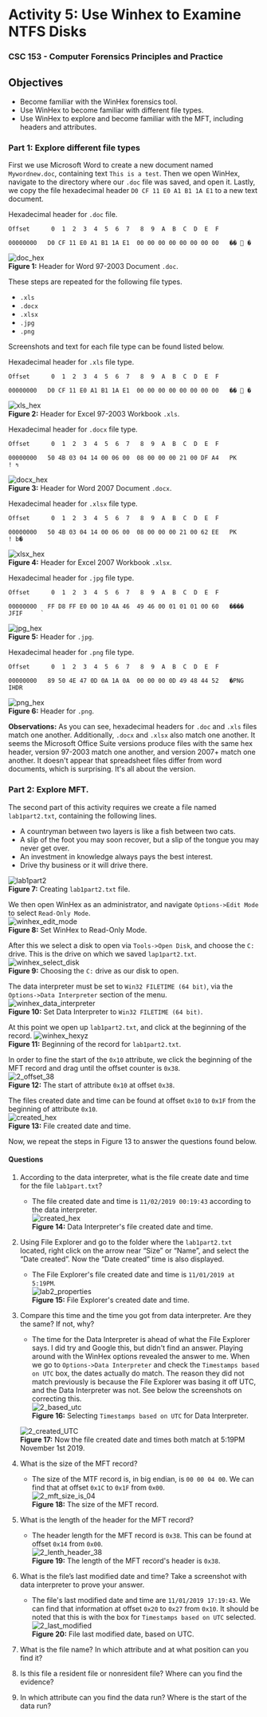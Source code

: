 # Activity 5: Use Winhex to Examine NTFS Disks  
### CSC 153 - Computer Forensics Principles and Practice  

## Objectives  
* Become familiar with the WinHex forensics tool.
* Use WinHex to become familiar with different file types.
* Use WinHex to explore and become familiar with the MFT, including headers and attributes.


### Part 1: Explore different file types

First we use Microsoft Word to create a new document named `Mywordnew.doc`, containing text `This is a test`. Then we open WinHex, navigate to the directory where our `.doc` file was saved, and open it. Lastly, we copy the file  hexadecimal header `D0 CF 11 E0 A1 B1 1A E1` to a new text document.  

Hexadecimal header for `.doc` file.  
```
Offset      0  1  2  3  4  5  6  7   8  9  A  B  C  D  E  F

00000000   D0 CF 11 E0 A1 B1 1A E1  00 00 00 00 00 00 00 00   �� ࡱ �  
```  

![doc_hex](./images/doc_hex.png)  
**Figure 1:** Header for Word 97-2003 Document `.doc`.  

These steps are repeated for the following file types.    
* `.xls`
* `.docx`
* `.xlsx`
* `.jpg`
* `.png`  

Screenshots and text for each file type can be found listed below.


Hexadecimal header for `.xls` file type.
```
Offset      0  1  2  3  4  5  6  7   8  9  A  B  C  D  E  F

00000000   D0 CF 11 E0 A1 B1 1A E1  00 00 00 00 00 00 00 00   �� ࡱ �  
```  

![xls_hex](./images/xls_hex.png)  
**Figure 2:** Header for Excel 97-2003 Workbook `.xls`.  

Hexadecimal header for  `.docx` file type.
```
Offset      0  1  2  3  4  5  6  7   8  9  A  B  C  D  E  F

00000000   50 4B 03 04 14 00 06 00  08 00 00 00 21 00 DF A4   PK          ! ߤ
```  

![docx_hex](./images/docx_hex.png)  
**Figure 3:** Header for Word 2007 Document `.docx`.  

Hexadecimal header for  `.xlsx` file type.
```
Offset      0  1  2  3  4  5  6  7   8  9  A  B  C  D  E  F

00000000   50 4B 03 04 14 00 06 00  08 00 00 00 21 00 62 EE   PK          ! b�
```  

![xlsx_hex](./images/xlsx_hex.png)  
**Figure 4:** Header for Excel 2007 Workbook `.xlsx`.  

Hexadecimal header for  `.jpg` file type.  
```
Offset      0  1  2  3  4  5  6  7   8  9  A  B  C  D  E  F

00000000   FF D8 FF E0 00 10 4A 46  49 46 00 01 01 01 00 60   ����  JFIF     `
```  

![jpg_hex](./images/jpg_hex.png)  
**Figure 5:** Header for `.jpg`.


Hexadecimal header for `.png` file type.  
```  
Offset      0  1  2  3  4  5  6  7   8  9  A  B  C  D  E  F

00000000   89 50 4E 47 0D 0A 1A 0A  00 00 00 0D 49 48 44 52   �PNG        IHDR
```  

![png_hex](./images/png_hex.png)  
**Figure 6:** Header for `.png`.


**Observations:** As you can see, hexadecimal headers for `.doc` and `.xls` files match one another. Additionally, `.docx` and `.xlsx` also match one another. It seems the Microsoft Office Suite versions produce files with the same hex header, version 97-2003 match one another, and version 2007+ match one another. It doesn't appear that spreadsheet files differ from word documents, which is surprising. It's all about the version.  



### Part 2: Explore MFT.  
The second part of this activity requires we create a file named `lab1part2.txt`, containing the following lines.  
* A countryman between two layers is like a fish between two cats.
* A slip of the foot you may soon recover, but a slip of the tongue you may never get over.
* An investment in knowledge always pays the best interest.
* Drive thy business or it will drive there.

![lab1part2](./images/lab1part2.png)  
**Figure 7:** Creating `lab1part2.txt` file.  

We then open WinHex as an administrator, and navigate `Options->Edit Mode` to select `Read-Only Mode`.  
![winhex_edit_mode](./images/winhex_edit_mode.png)  
**Figure 8:** Set WinHex to Read-Only Mode.  


After this we select a disk to open via `Tools->Open Disk`, and choose the `C:` drive. This is the drive on which we saved `lap1part2.txt`.  
![winhex_select_disk](./images/winhex_select_disk.png)  
**Figure 9:** Choosing the `C:` drive as our disk to open.  


The data interpreter must be set to `Win32 FILETIME (64 bit)`, via the `Options->Data Interpreter` section of the menu.  
![winhex_data_interpreter](./images/winhex_data_interpreter.png)  
**Figure 10:** Set Data Interpreter to `Win32 FILETIME (64 bit)`.


At this point we open up `lab1part2.txt`, and click at the beginning of the record.
![winhex_hexyz](./images/winhex_hexyz.png)  
**Figure 11:** Beginning of the record for `lab1part2.txt`.


In order to fine the start of the `0x10` attribute, we click the beginning of the MFT record and drag until the offset counter is `0x38`.  
![2_offset_38](./images/2_offet_38.png)  
**Figure 12:** The start of attribute `0x10` at offset `0x38`.  

The files created date and time can be found at offset `0x10` to `0x1F` from the beginning of attribute `0x10`.  
![created_hex](./images/2_created_hex.png)  
**Figure 13:** File created date and time.

Now, we repeat the steps in Figure 13 to answer the questions found below.

#### Questions  

1. According to the data interpreter, what is the file create date and time for the file `lab1part.txt`?  
    * The file created date and time is `11/02/2019 00:19:43` according to the data interpreter.  
    ![created_hex](./images/2_created_hex.png)  
    **Figure 14:** Data Interpreter's file created date and time.  

2. Using File Explorer and go to the folder where the `lab1part2.txt` located, right click on the arrow
near “Size” or “Name”, and select the “Date created”. Now the “Date created” time is also
displayed.
    * The File Explorer's file created date and time is `11/01/2019 at 5:19PM`.  
    ![lab2_properties](./images/lab2_properties.png)  
    **Figure 15:** File Explorer's created date and time.

3. Compare this time and the time you got from data interpreter. Are they the same? If not, why?  
    * The time for the Data Interpreter is ahead of what the File Explorer says. I did try and Google this, but didn't find an answer. Playing around with the WinHex options revealed the answer to me. When we go to `Options->Data Interpreter` and check the `Timestamps based on UTC` box, the dates actually do match. The reason they did not match previously is because the File Explorer was basing it off UTC, and the Data Interpreter was not. See below the screenshots on correcting this.   
    ![2_based_utc](./images/2_based_utc)  
    **Figure 16:** Selecting `Timestamps based on UTC` for Data Interpreter.  

    ![2_created_UTC](./images/2_created_UTC.png)  
    **Figure 17:** Now the file created date and times both match at 5:19PM November 1st 2019.  


4. What is the size of the MFT record?  
    * The size of the MTF record is, in big endian, is `00 00 04 00`. We can find that at offset `0x1C` to `0x1F` from `0x00`.  
    ![2_mft_size_is_04](./images/2_mft_size_is_04.png)  
    **Figure 18:** The size of the MFT record.  

5. What is the length of the header for the MFT record?  
    * The header length for the MFT record is `0x38`. This can be found at offset `0x14` from `0x00`.  
    ![2_lenth_header_38](./images/2_lenth_header_38.png)  
    **Figure 19:** The length of the MFT record's header is `0x38`.


6. What is the file’s last modified date and time? Take a screenshot with data interpreter to prove
your answer.
    * The file's last modified date and time are `11/01/2019 17:19:43`. We can find that information at offset `0x20` to `0x27` from `0x10`. It should be noted that this is with the box for `Timestamps based on UTC` selected.
    ![2_last_modified](./images/2_last_modified.png)  
    **Figure 20:** File last modified date, based on UTC.  


7. What is the file name? In which attribute and at what position can you find it?  



8. Is this file a resident file or nonresident file? Where can you find the evidence?

9. In which attribute can you find the data run? Where is the start of the data run?
